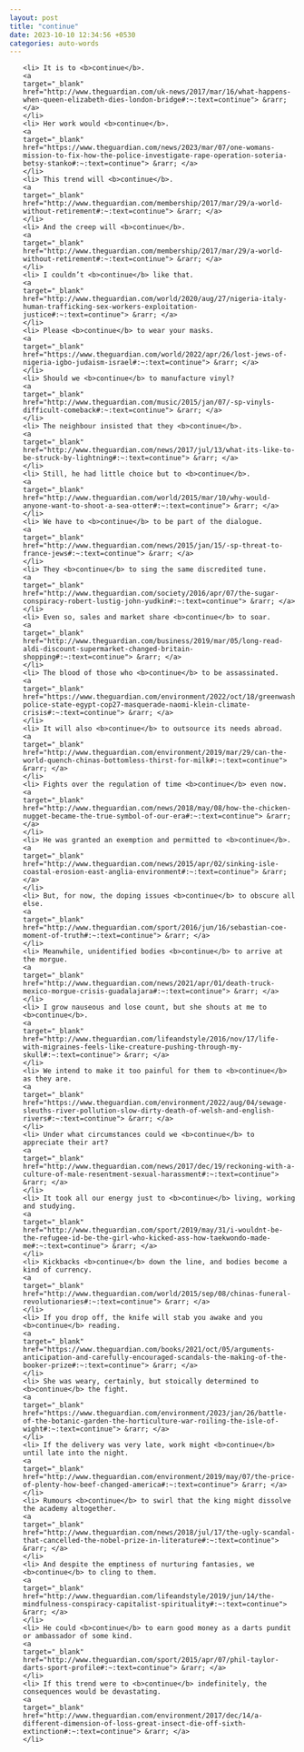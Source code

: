 ```yaml
---
layout: post
title: "continue"
date: 2023-10-10 12:34:56 +0530
categories: auto-words
---
```

<ol>

    <li> It is to <b>continue</b>.
    <a 
    target="_blank" 
    href="http://www.theguardian.com/uk-news/2017/mar/16/what-happens-when-queen-elizabeth-dies-london-bridge#:~:text=continue"> &rarr; </a>
    </li>
    <li> Her work would <b>continue</b>.
    <a 
    target="_blank" 
    href="https://www.theguardian.com/news/2023/mar/07/one-womans-mission-to-fix-how-the-police-investigate-rape-operation-soteria-betsy-stanko#:~:text=continue"> &rarr; </a>
    </li>
    <li> This trend will <b>continue</b>.
    <a 
    target="_blank" 
    href="http://www.theguardian.com/membership/2017/mar/29/a-world-without-retirement#:~:text=continue"> &rarr; </a>
    </li>
    <li> And the creep will <b>continue</b>.
    <a 
    target="_blank" 
    href="http://www.theguardian.com/membership/2017/mar/29/a-world-without-retirement#:~:text=continue"> &rarr; </a>
    </li>
    <li> I couldn’t <b>continue</b> like that.
    <a 
    target="_blank" 
    href="http://www.theguardian.com/world/2020/aug/27/nigeria-italy-human-trafficking-sex-workers-exploitation-justice#:~:text=continue"> &rarr; </a>
    </li>
    <li> Please <b>continue</b> to wear your masks.
    <a 
    target="_blank" 
    href="https://www.theguardian.com/world/2022/apr/26/lost-jews-of-nigeria-igbo-judaism-israel#:~:text=continue"> &rarr; </a>
    </li>
    <li> Should we <b>continue</b> to manufacture vinyl?
    <a 
    target="_blank" 
    href="http://www.theguardian.com/music/2015/jan/07/-sp-vinyls-difficult-comeback#:~:text=continue"> &rarr; </a>
    </li>
    <li> The neighbour insisted that they <b>continue</b>.
    <a 
    target="_blank" 
    href="http://www.theguardian.com/news/2017/jul/13/what-its-like-to-be-struck-by-lightning#:~:text=continue"> &rarr; </a>
    </li>
    <li> Still, he had little choice but to <b>continue</b>.
    <a 
    target="_blank" 
    href="http://www.theguardian.com/world/2015/mar/10/why-would-anyone-want-to-shoot-a-sea-otter#:~:text=continue"> &rarr; </a>
    </li>
    <li> We have to <b>continue</b> to be part of the dialogue.
    <a 
    target="_blank" 
    href="http://www.theguardian.com/news/2015/jan/15/-sp-threat-to-france-jews#:~:text=continue"> &rarr; </a>
    </li>
    <li> They <b>continue</b> to sing the same discredited tune.
    <a 
    target="_blank" 
    href="http://www.theguardian.com/society/2016/apr/07/the-sugar-conspiracy-robert-lustig-john-yudkin#:~:text=continue"> &rarr; </a>
    </li>
    <li> Even so, sales and market share <b>continue</b> to soar.
    <a 
    target="_blank" 
    href="http://www.theguardian.com/business/2019/mar/05/long-read-aldi-discount-supermarket-changed-britain-shopping#:~:text=continue"> &rarr; </a>
    </li>
    <li> The blood of those who <b>continue</b> to be assassinated.
    <a 
    target="_blank" 
    href="https://www.theguardian.com/environment/2022/oct/18/greenwashing-police-state-egypt-cop27-masquerade-naomi-klein-climate-crisis#:~:text=continue"> &rarr; </a>
    </li>
    <li> It will also <b>continue</b> to outsource its needs abroad.
    <a 
    target="_blank" 
    href="http://www.theguardian.com/environment/2019/mar/29/can-the-world-quench-chinas-bottomless-thirst-for-milk#:~:text=continue"> &rarr; </a>
    </li>
    <li> Fights over the regulation of time <b>continue</b> even now.
    <a 
    target="_blank" 
    href="http://www.theguardian.com/news/2018/may/08/how-the-chicken-nugget-became-the-true-symbol-of-our-era#:~:text=continue"> &rarr; </a>
    </li>
    <li> He was granted an exemption and permitted to <b>continue</b>.
    <a 
    target="_blank" 
    href="http://www.theguardian.com/news/2015/apr/02/sinking-isle-coastal-erosion-east-anglia-environment#:~:text=continue"> &rarr; </a>
    </li>
    <li> But, for now, the doping issues <b>continue</b> to obscure all else.
    <a 
    target="_blank" 
    href="http://www.theguardian.com/sport/2016/jun/16/sebastian-coe-moment-of-truth#:~:text=continue"> &rarr; </a>
    </li>
    <li> Meanwhile, unidentified bodies <b>continue</b> to arrive at the morgue.
    <a 
    target="_blank" 
    href="http://www.theguardian.com/news/2021/apr/01/death-truck-mexico-morgue-crisis-guadalajara#:~:text=continue"> &rarr; </a>
    </li>
    <li> I grow nauseous and lose count, but she shouts at me to <b>continue</b>.
    <a 
    target="_blank" 
    href="http://www.theguardian.com/lifeandstyle/2016/nov/17/life-with-migraines-feels-like-creature-pushing-through-my-skull#:~:text=continue"> &rarr; </a>
    </li>
    <li> We intend to make it too painful for them to <b>continue</b> as they are.
    <a 
    target="_blank" 
    href="https://www.theguardian.com/environment/2022/aug/04/sewage-sleuths-river-pollution-slow-dirty-death-of-welsh-and-english-rivers#:~:text=continue"> &rarr; </a>
    </li>
    <li> Under what circumstances could we <b>continue</b> to appreciate their art?
    <a 
    target="_blank" 
    href="http://www.theguardian.com/news/2017/dec/19/reckoning-with-a-culture-of-male-resentment-sexual-harassment#:~:text=continue"> &rarr; </a>
    </li>
    <li> It took all our energy just to <b>continue</b> living, working and studying.
    <a 
    target="_blank" 
    href="http://www.theguardian.com/sport/2019/may/31/i-wouldnt-be-the-refugee-id-be-the-girl-who-kicked-ass-how-taekwondo-made-me#:~:text=continue"> &rarr; </a>
    </li>
    <li> Kickbacks <b>continue</b> down the line, and bodies become a kind of currency.
    <a 
    target="_blank" 
    href="http://www.theguardian.com/world/2015/sep/08/chinas-funeral-revolutionaries#:~:text=continue"> &rarr; </a>
    </li>
    <li> If you drop off, the knife will stab you awake and you <b>continue</b> reading.
    <a 
    target="_blank" 
    href="https://www.theguardian.com/books/2021/oct/05/arguments-anticipation-and-carefully-encouraged-scandals-the-making-of-the-booker-prize#:~:text=continue"> &rarr; </a>
    </li>
    <li> She was weary, certainly, but stoically determined to <b>continue</b> the fight.
    <a 
    target="_blank" 
    href="https://www.theguardian.com/environment/2023/jan/26/battle-of-the-botanic-garden-the-horticulture-war-roiling-the-isle-of-wight#:~:text=continue"> &rarr; </a>
    </li>
    <li> If the delivery was very late, work might <b>continue</b> until late into the night.
    <a 
    target="_blank" 
    href="http://www.theguardian.com/environment/2019/may/07/the-price-of-plenty-how-beef-changed-america#:~:text=continue"> &rarr; </a>
    </li>
    <li> Rumours <b>continue</b> to swirl that the king might dissolve the academy altogether.
    <a 
    target="_blank" 
    href="http://www.theguardian.com/news/2018/jul/17/the-ugly-scandal-that-cancelled-the-nobel-prize-in-literature#:~:text=continue"> &rarr; </a>
    </li>
    <li> And despite the emptiness of nurturing fantasies, we <b>continue</b> to cling to them.
    <a 
    target="_blank" 
    href="http://www.theguardian.com/lifeandstyle/2019/jun/14/the-mindfulness-conspiracy-capitalist-spirituality#:~:text=continue"> &rarr; </a>
    </li>
    <li> He could <b>continue</b> to earn good money as a darts pundit or ambassador of some kind.
    <a 
    target="_blank" 
    href="http://www.theguardian.com/sport/2015/apr/07/phil-taylor-darts-sport-profile#:~:text=continue"> &rarr; </a>
    </li>
    <li> If this trend were to <b>continue</b> indefinitely, the consequences would be devastating.
    <a 
    target="_blank" 
    href="http://www.theguardian.com/environment/2017/dec/14/a-different-dimension-of-loss-great-insect-die-off-sixth-extinction#:~:text=continue"> &rarr; </a>
    </li>